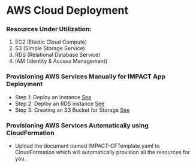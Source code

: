 # AWS Cloud Deployment

### Resources Under Utilization:
1. EC2 (Elastic Cloud Compute)
2. S3 (Simple Storage Service)
3. RDS (Relational Database Service)
4. IAM (Identity & Access Management)

### Provisioning AWS Services Manually for IMPACT App Deployment

* Step 1: Deploy an instance [See](https://github.com/bententech/IMPACT/wiki/Video-Tutorials)
* Step 2: Deploy an RDS instance [See](https://github.com/bententech/IMPACT/wiki/Video-Tutorials)
* Step 3: Creating an S3 Bucket for Storage [See](https://github.com/bententech/IMPACT/wiki/Video-Tutorials)

### Provisioning AWS Services Automatically using CloudFormation

* Upload the document named IMPACT-CFTemplate.yaml to CloudFormation which will automatically provision all the resources for you.
